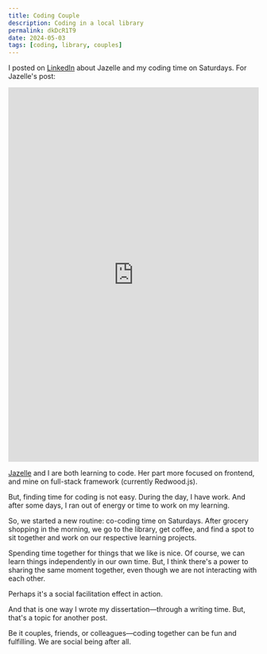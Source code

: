 ```yaml
---
title: Coding Couple
description: Coding in a local library
permalink: dkDcR1T9
date: 2024-05-03
tags: [coding, library, couples]
---
```


I posted on [LinkedIn](https://www.linkedin.com/posts/nsunami_github-jazellemairamidi-piano-midi-activity-7192512511823208448-f6rO?utm_source=share&utm_medium=member_desktop) about Jazelle and my coding time on Saturdays. For Jazelle's post:

<iframe src="https://www.linkedin.com/embed/feed/update/urn:li:share:7191913594995777536" height="753" width="504" frameborder="0" allowfullscreen="" title="Embedded post">

</iframe>

[Jazelle]("https://www.linkedin.com/in/jazellemaira-design/") and I are both learning to code. Her part more focused on frontend, and mine on full-stack framework (currently Redwood.js).

But, finding time for coding is not easy. During the day, I have work. And after some days, I ran out of energy or time to work on my learning.

So, we started a new routine: co-coding time on Saturdays. After grocery shopping in the morning, we go to the library, get coffee, and find a spot to sit together and work on our respective learning projects.

Spending time together for things that we like is nice. Of course, we can learn things independently in our own time. But, I think there's a power to sharing the same moment together, even though we are not interacting with each other.

Perhaps it's a social facilitation effect in action.

And that is one way I wrote my dissertation—through a writing time. But, that's a topic for another post.

Be it couples, friends, or colleagues—coding together can be fun and fulfilling. We are social being after all.
